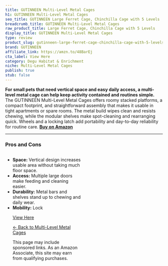 ```yaml
---
title: GUTINNEEN Multi-Level Metal Cages
h1: GUTINNEEN Multi-Level Metal Cages
seo_title: GUTINNEEN Large Ferret Cage, Chinchilla Cage with 5 Levels
breadcrumb_title: GUTINNEEN Multi-Level Metal Cages
raw_product_title: Large Ferret Cage, Chinchilla Cage with 5 Levels
display_title: GUTINNEEN Multi-Level Metal Cages
type: review
product_slug: gutinneen-large-ferret-cage-chinchilla-cage-with-5-levels
brand: GUTINNEEN
affiliate_link: https://amzn.to/48BarEj
cta_label: View Here
category: Degu Habitat & Enrichment
niche: Multi-Level Metal Cages
publish: true
stub: false
---
```


<div id="intro" class="full-width">
  <p><strong>For small pets that need vertical space and easy daily access, a multi-level metal cage can help keep activity contained and routines simple.</strong> The GUTINNEEN Multi-Level Metal Cages offers roomy stacked platforms, a compact footprint, and straightforward assembly that makes it usable in tight apartments or spare rooms. The metal build wipes clean and resists chewing, while the modular shelves make spot-cleaning and rearranging quick. Wheels and a locking latch add portability and day-to-day reliability for routine care. <a href="https://amzn.to/48BarEj" rel="nofollow sponsored noopener" target="_blank"><strong>Buy on Amazon</strong></a></p>
</div>

<hr />
<h3 id="pros-cons">Pros and Cons</h3>
<div class="pc-grid" style="display:grid;grid-template-columns:1fr 1fr;gap:16px;">
  <ul>
    <li><strong>Space:</strong> Vertical design increases usable area without taking much floor space.</li>
    <li><strong>Access:</strong> Multiple large doors make feeding and cleaning easier.</li>
    <li><strong>Durability:</strong> Metal bars and shelves stand up to chewing and daily wear.</li>
    <li><strong>Mobility:</strong> Lock
<p><a class="btn" href="https://amzn.to/48BarEj" target="_blank" rel="nofollow sponsored noopener">View Here</a></p>
<p><a href="/roundups/degu-habitat-enrichment/multi-level-metal-cages/">← Back to Multi-Level Metal Cages</a></p>
<aside class="disclosure">This page may include sponsored links. As an Amazon Associate, this site may earn from qualifying purchases.</aside>
